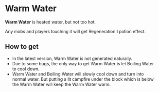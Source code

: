 # Warm Water

**Warm Water** is heated water, but not too hot.

Any mobs and players touching it will get Regeneration Ⅰ potion effect.

## How to get
- In the latest version, Warm Water is not generated naturally.
- Due to some bugs, the only way to get Warm Water is let Boiling Water to cool down.
- Warm Water and Boiling Water will slowly cool down and turn into normal water. But putting a lit campfire under the block which is below the Warm Water will keep the Warm Water warm.
